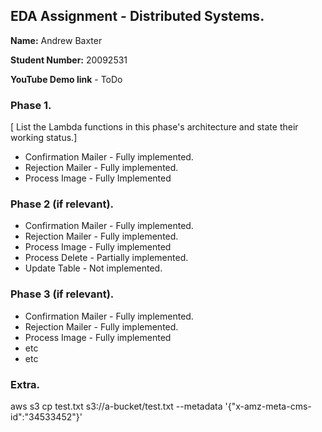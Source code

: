 ## EDA Assignment - Distributed Systems.

__Name:__ Andrew Baxter

__Student Number:__ 20092531

__YouTube Demo link__ - ToDo

### Phase 1.

[ List the Lambda functions in this phase's architecture and state their working status.]

+ Confirmation Mailer - Fully implemented.
+ Rejection Mailer - Fully implemented.
+ Process Image - Fully Implemented

### Phase 2 (if relevant).

+ Confirmation Mailer - Fully implemented.
+ Rejection Mailer - Fully implemented.
+ Process Image - Fully implemented
+ Process Delete - Partially implemented.
+ Update Table - Not implemented.

### Phase 3 (if relevant).

+ Confirmation Mailer - Fully implemented.
+ Rejection Mailer - Fully implemented.
+ Process Image - Fully implemented
+ etc
+ etc

### Extra.

aws s3 cp test.txt s3://a-bucket/test.txt --metadata '{"x-amz-meta-cms-id":"34533452"}'